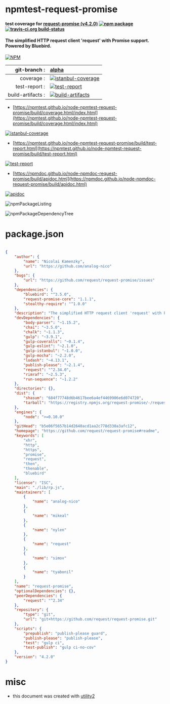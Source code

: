 # npmtest-request-promise

#### test coverage for  [request-promise (v4.2.0)](https://github.com/request/request-promise#readme)  [![npm package](https://img.shields.io/npm/v/npmtest-request-promise.svg?style=flat-square)](https://www.npmjs.org/package/npmtest-request-promise) [![travis-ci.org build-status](https://api.travis-ci.org/npmtest/node-npmtest-request-promise.svg)](https://travis-ci.org/npmtest/node-npmtest-request-promise)

#### The simplified HTTP request client 'request' with Promise support. Powered by Bluebird.

[![NPM](https://nodei.co/npm/request-promise.png?downloads=true&downloadRank=true&stars=true)](https://www.npmjs.com/package/request-promise)

| git-branch : | [alpha](https://github.com/npmtest/node-npmtest-request-promise/tree/alpha)|
|--:|:--|
| coverage : | [![istanbul-coverage](https://npmtest.github.io/node-npmtest-request-promise/build/coverage.badge.svg)](https://npmtest.github.io/node-npmtest-request-promise/build/coverage.html/index.html)|
| test-report : | [![test-report](https://npmtest.github.io/node-npmtest-request-promise/build/test-report.badge.svg)](https://npmtest.github.io/node-npmtest-request-promise/build/test-report.html)|
| build-artifacts : | [![build-artifacts](https://npmtest.github.io/node-npmtest-request-promise/glyphicons_144_folder_open.png)](https://github.com/npmtest/node-npmtest-request-promise/tree/gh-pages/build)|

- [https://npmtest.github.io/node-npmtest-request-promise/build/coverage.html/index.html](https://npmtest.github.io/node-npmtest-request-promise/build/coverage.html/index.html)

[![istanbul-coverage](https://npmtest.github.io/node-npmtest-request-promise/build/screenCapture.buildCi.browser.%252Ftmp%252Fbuild%252Fcoverage.lib.html.png)](https://npmtest.github.io/node-npmtest-request-promise/build/coverage.html/index.html)

- [https://npmtest.github.io/node-npmtest-request-promise/build/test-report.html](https://npmtest.github.io/node-npmtest-request-promise/build/test-report.html)

[![test-report](https://npmtest.github.io/node-npmtest-request-promise/build/screenCapture.buildCi.browser.%252Ftmp%252Fbuild%252Ftest-report.html.png)](https://npmtest.github.io/node-npmtest-request-promise/build/test-report.html)

- [https://npmdoc.github.io/node-npmdoc-request-promise/build/apidoc.html](https://npmdoc.github.io/node-npmdoc-request-promise/build/apidoc.html)

[![apidoc](https://npmdoc.github.io/node-npmdoc-request-promise/build/screenCapture.buildCi.browser.%252Ftmp%252Fbuild%252Fapidoc.html.png)](https://npmdoc.github.io/node-npmdoc-request-promise/build/apidoc.html)

![npmPackageListing](https://npmtest.github.io/node-npmtest-request-promise/build/screenCapture.npmPackageListing.svg)

![npmPackageDependencyTree](https://npmtest.github.io/node-npmtest-request-promise/build/screenCapture.npmPackageDependencyTree.svg)



# package.json

```json

{
    "author": {
        "name": "Nicolai Kamenzky",
        "url": "https://github.com/analog-nico"
    },
    "bugs": {
        "url": "https://github.com/request/request-promise/issues"
    },
    "dependencies": {
        "bluebird": "^3.5.0",
        "request-promise-core": "1.1.1",
        "stealthy-require": "^1.0.0"
    },
    "description": "The simplified HTTP request client 'request' with Promise support. Powered by Bluebird.",
    "devDependencies": {
        "body-parser": "~1.15.2",
        "chai": "~3.5.0",
        "chalk": "~1.1.3",
        "gulp": "~3.9.1",
        "gulp-coveralls": "~0.1.4",
        "gulp-eslint": "~2.1.0",
        "gulp-istanbul": "~1.0.0",
        "gulp-mocha": "~2.2.0",
        "lodash": "~4.13.1",
        "publish-please": "~2.1.4",
        "request": "^2.34.0",
        "rimraf": "~2.5.3",
        "run-sequence": "~1.2.2"
    },
    "directories": {},
    "dist": {
        "shasum": "684f77748d6b4617bee6a4ef4469906e6d074720",
        "tarball": "https://registry.npmjs.org/request-promise/-/request-promise-4.2.0.tgz"
    },
    "engines": {
        "node": ">=0.10.0"
    },
    "gitHead": "b5e06f5657b14d2640acd1aa2c778d330a3afc12",
    "homepage": "https://github.com/request/request-promise#readme",
    "keywords": [
        "xhr",
        "http",
        "https",
        "promise",
        "request",
        "then",
        "thenable",
        "bluebird"
    ],
    "license": "ISC",
    "main": "./lib/rp.js",
    "maintainers": [
        {
            "name": "analog-nico"
        },
        {
            "name": "mikeal"
        },
        {
            "name": "nylen"
        },
        {
            "name": "request"
        },
        {
            "name": "simov"
        },
        {
            "name": "tyabonil"
        }
    ],
    "name": "request-promise",
    "optionalDependencies": {},
    "peerDependencies": {
        "request": "^2.34"
    },
    "repository": {
        "type": "git",
        "url": "git+https://github.com/request/request-promise.git"
    },
    "scripts": {
        "prepublish": "publish-please guard",
        "publish-please": "publish-please",
        "test": "gulp ci",
        "test-publish": "gulp ci-no-cov"
    },
    "version": "4.2.0"
}
```



# misc
- this document was created with [utility2](https://github.com/kaizhu256/node-utility2)
